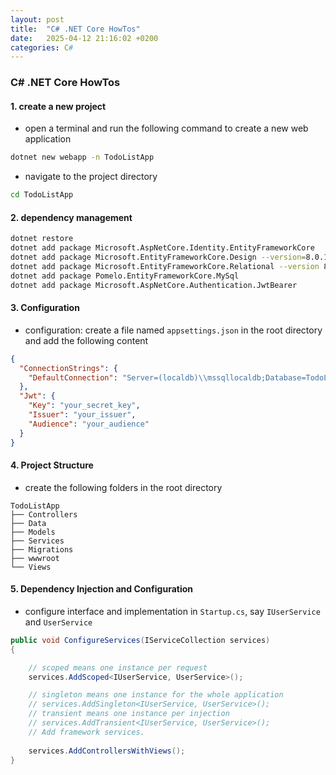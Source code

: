 ```yaml
---
layout: post
title:  "C# .NET Core HowTos"
date:   2025-04-12 21:16:02 +0200
categories: C#
---
```


### C# .NET Core HowTos
#### 1. create a new project
- open a terminal and run the following command to create a new web application
```bash
dotnet new webapp -n TodoListApp
```
- navigate to the project directory
```bash
cd TodoListApp
```
#### 2. dependency management

```bash
dotnet restore
dotnet add package Microsoft.AspNetCore.Identity.EntityFrameworkCore
dotnet add package Microsoft.EntityFrameworkCore.Design --version=8.0.13
dotnet add package Microsoft.EntityFrameworkCore.Relational --version 8.0.13
dotnet add package Pomelo.EntityFrameworkCore.MySql
dotnet add package Microsoft.AspNetCore.Authentication.JwtBearer
```

#### 3. Configuration

- configuration: create a file named `appsettings.json` in the root directory and add the following content
```json
{
  "ConnectionStrings": {
    "DefaultConnection": "Server=(localdb)\\mssqllocaldb;Database=TodoListApp;Trusted_Connection=True;MultipleActiveResultSets=true"
  },
  "Jwt": {
    "Key": "your_secret_key",
    "Issuer": "your_issuer",
    "Audience": "your_audience"
  }
}
```



#### 4. Project Structure
- create the following folders in the root directory
```
TodoListApp
├── Controllers
├── Data
├── Models
├── Services
├── Migrations
├── wwwroot
└── Views
```

#### 5. Dependency Injection and Configuration
- configure interface and implementation in `Startup.cs`, say `IUserService` and `UserService`
```csharp
public void ConfigureServices(IServiceCollection services)
{

    // scoped means one instance per request
    services.AddScoped<IUserService, UserService>(); 

    // singleton means one instance for the whole application
    // services.AddSingleton<IUserService, UserService>();
    // transient means one instance per injection
    // services.AddTransient<IUserService, UserService>();
    // Add framework services.
    
    services.AddControllersWithViews();
}
```
    




